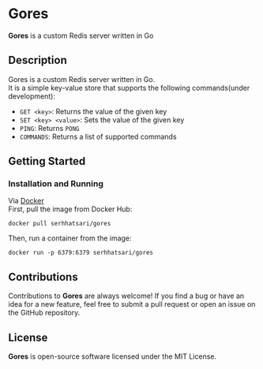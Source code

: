 # Gores
**Gores** is a custom Redis server written in Go  

## Description  
Gores is a custom Redis server written in Go.   
It is a simple key-value store that supports the following commands(under development):
* `GET <key>`: Returns the value of the given key
* `SET <key> <value>`: Sets the value of the given key
* `PING`: Returns `PONG`
* `COMMANDS`: Returns a list of supported commands

## Getting Started
### Installation and Running
Via [Docker](https://www.docker.com/)  
First, pull the image from Docker Hub: 
```
docker pull serhhatsari/gores
```
Then, run a container from the image:
```
docker run -p 6379:6379 serhhatsari/gores
```

## Contributions
Contributions to **Gores** are always welcome! If you find a bug or have an idea for a new feature, feel free to submit a pull request or open an issue on the GitHub repository.

## License
**Gores** is open-source software licensed under the MIT License.

